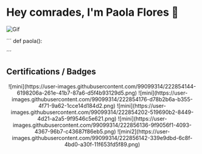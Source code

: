 # Hey comrades, I'm Paola Flores 👋

![Gif](![programming-computer-frog](https://user-images.githubusercontent.com/99099314/222856318-3fe290b9-efd8-44ce-ad93-f7773c9a7621.gif)
)


´´´
def paola(): 

´´´


## Certifications / Badges


<p align = center>
![mini](https://user-images.githubusercontent.com/99099314/222854144-6198206a-261e-41b7-87a6-d5f4b93129d5.png)
![mini](https://user-images.githubusercontent.com/99099314/222854176-d78b2b6a-b355-4f71-9a62-1cce14d184d2.png)
![mini](https://user-images.githubusercontent.com/99099314/222854202-519690b2-8449-4d21-a2a5-9f9546c5e621.png)
![mini](https://user-images.githubusercontent.com/99099314/222856136-9f9056f1-4093-4367-96b7-c43687f86eb5.png)
![mini2](https://user-images.githubusercontent.com/99099314/222856142-339e9dbd-6c8f-4bd0-a30f-11f653fd5f89.png)
</p>





